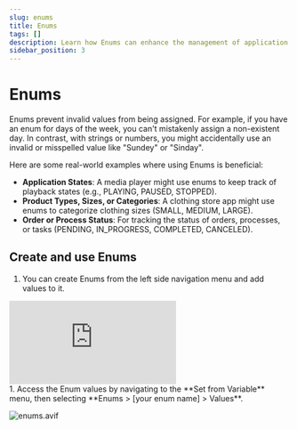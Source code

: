 ```yaml
---
slug: enums
title: Enums
tags: []
description: Learn how Enums can enhance the management of application states, product types, and process statuses by providing a robust method to handle predefined sets of values.
sidebar_position: 3
---
```


# Enums

Enums prevent invalid values from being assigned. For example, if you have an enum for days of the week, you can't mistakenly assign a non-existent day. In contrast, with strings or numbers, you might accidentally use an invalid or misspelled value like "Sundey" or "Sinday".

Here are some real-world examples where using Enums is beneficial:

- **Application States**: A media player might use enums to keep track of playback states (e.g., PLAYING, PAUSED, STOPPED).
- **Product Types, Sizes, or Categories**: A clothing store app might use enums to categorize clothing sizes (SMALL, MEDIUM, LARGE).
- **Order or Process Status**: For tracking the status of orders, processes, or tasks (PENDING, IN_PROGRESS, COMPLETED, CANCELED).

## Create and use Enums

1. You can create Enums from the left side navigation menu and add values to it.

<div style={{
    position: 'relative',
    paddingBottom: 'calc(56.67989417989418% + 41px)', // Keeps the aspect ratio and additional padding
    height: 0,
    width: '100%'
}}>
    <iframe 
        src="https://demo.arcade.software/U6crZTuELtgYinr4ZxQp?embed&show_copy_link=true"
        title="Sharing a Project with a User"
        style={{
            position: 'absolute',
            top: 0,
            left: 0,
            width: '100%',
            height: '100%',
            colorScheme: 'light'
        }}
        frameborder="0"
        loading="lazy"
        webkitAllowFullScreen
        mozAllowFullScreen
        allowFullScreen
        allow="clipboard-write">
    </iframe>
</div>
1. Access the Enum values by navigating to the **Set from Variable** menu, then selecting **Enums > [your enum name] > Values**.

![enums.avif](../imgs/enums.avif)